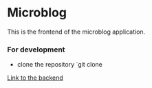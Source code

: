 # Microblog
This is the frontend of the microblog application.

### For development
- clone the repository
`git clone

[Link to the backend](https://github.com/yumoL/microblog_backend)
